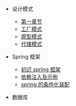 -   设计模式

    -   [第一章节](desgin-pattern/Java面试必备：手写单例模式.md)
    -   [工厂模式](desgin-pattern/工厂模式超详解（代码示例）.md)
    -   [原型模式](desgin-pattern/设计模式之原型模式.md)
    -   [代理模式](desgin-pattern/设计模式之代理模式.md)

-   Spring 框架

    -   [初识 spring 框架](spring/【10分钟学Spring】：（一）初识Spring框架.md)
    -   [依赖注入及示例](spring/【10分钟学Spring】：（二）一文搞懂spring依赖注入（DI）.md)
    -   [spring 的条件化装配](spring/【10分钟学Spring】：（三）你了解spring的高级装配吗_条件化装配bean.md)

-   数据库
